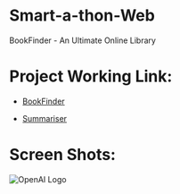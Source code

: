 # Smart-a-thon-Web
BookFinder - An Ultimate Online Library

# Project Working Link: 

- [BookFinder](https://bookfinder-54817.web.app/)<br>

- [Summariser](https://bookfinder-54817.web.app/textSummarise.html)

# Screen Shots:

![OpenAI Logo](https://example.com/images/openai_logo.png)






